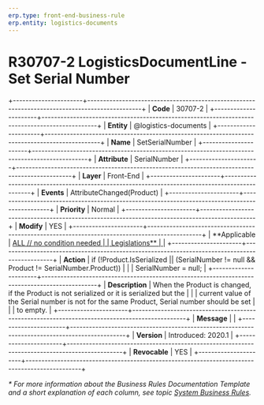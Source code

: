 ```yaml
---
erp.type: front-end-business-rule
erp.entity: logistics-documents
---
```


# R30707-2 LogisticsDocumentLine - Set Serial Number
+----------------------+-----------------------------------------------------------------------------------------------+
| **Code**             | 30707-2                                                                                       |
+----------------------+-----------------------------------------------------------------------------------------------+
| **Entity**           | @logistics-documents                                                                          |
+----------------------+-----------------------------------------------------------------------------------------------+
| **Name**             | SetSerialNumber                                                                               |
+----------------------+-----------------------------------------------------------------------------------------------+
| **Attribute**        | SerialNumber                                                                                  |
+----------------------+-----------------------------------------------------------------------------------------------+
| **Layer**            | Front-End                                                                                     |
+----------------------+-----------------------------------------------------------------------------------------------+
| **Events**           | AttributeChanged(Product)                                                                     |
+----------------------+-----------------------------------------------------------------------------------------------+
| **Priority**         | Normal                                                                                        |
+----------------------+-----------------------------------------------------------------------------------------------+
| **Modify**           | YES                                                                                           |
+----------------------+-----------------------------------------------------------------------------------------------+
| **Applicable         | [ALL // no condition needed                                                                   |
| Legislations**       | ](xref:applicable-legislations)                                                               |
+----------------------+-----------------------------------------------------------------------------------------------+
| **Action**           | if (!Product.IsSerialized \|\| (SerialNumber != null && Product != SerialNumber.Product))     |
|                      | SerialNumber = null;                                                                          |
+----------------------+-----------------------------------------------------------------------------------------------+
| **Description**      | When the Product is changed, if the Product is not serialized or it is serialized but the     |
|                      | current value of the Serial number is not for the same Product, Serial number should be set   |
|                      | to empty.                                                                                     |
+----------------------+-----------------------------------------------------------------------------------------------+
| **Message**          |                                                                                               |
+----------------------+-----------------------------------------------------------------------------------------------+
| **Version**          | Introduced: 2020.1                                                                            |
+----------------------+-----------------------------------------------------------------------------------------------+
| **Revocable**        | YES                                                                                           |
+----------------------+-----------------------------------------------------------------------------------------------+

*\* For more information about the Business Rules Documentation Template and a short explanation of each column, see
topic [System Business Rules](../templates/template-description-system-business-rules.md).*
